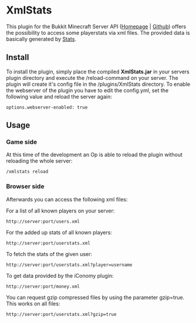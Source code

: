 # XmlStats

This plugin for the Bukkit Minecraft Server API ([Homepage](http://bukkit.org) | [Github](https://github.com/Bukkit/Bukkit )) offers the possibility to access some playerstats via xml files. The provided data is basically generated by [Stats](https://github.com/nidefawl/Stats).

## Install

To install the plugin, simply place the compiled **XmlStats.jar** in your servers plugin directory and execute the /reload-command on your server. The plugin will create it's config file in the /plugins/XmlStats directory. To enable the webserver of the plugin you have to edit the config.yml, set the following value and reload the server again:
  
    options.webserver-enabled: true
    
## Usage

### Game side

At this time of the development an Op is able to reload the plugin without reloading the whole server:

	/xmlstats reload

### Browser side

Afterwards you can access the following xml files:

For a list of all known players on your server:

    http://server:port/users.xml 
    
For the added up stats of all known players:
    
    http://server:port/userstats.xml
    
To fetch the stats of the given user:

    http://server:port/userstats.xml?player=username    

To get data provided by the iConomy plugin:
    
    http://server:port/money.xml

You can request gzip compressed files by using the parameter gzip=true. This works on all files:

	http://server:port/userstats.xml?gzip=true